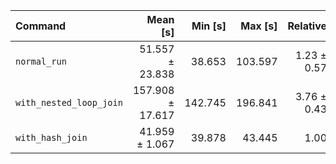 | Command | Mean [s] | Min [s] | Max [s] | Relative |
|:---|---:|---:|---:|---:|
| `normal_run` | 51.557 ± 23.838 | 38.653 | 103.597 | 1.23 ± 0.57 |
| `with_nested_loop_join` | 157.908 ± 17.617 | 142.745 | 196.841 | 3.76 ± 0.43 |
| `with_hash_join` | 41.959 ± 1.067 | 39.878 | 43.445 | 1.00 |
